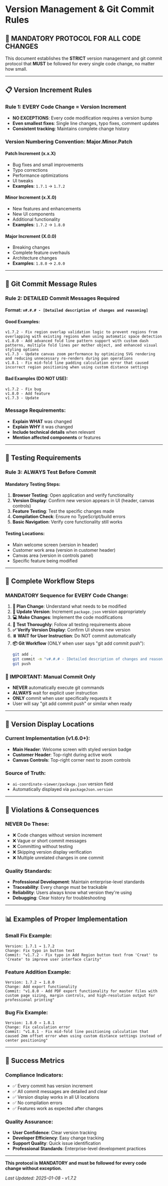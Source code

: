 # Version Management & Git Commit Rules

## 🎯 MANDATORY PROTOCOL FOR ALL CODE CHANGES

This document establishes the **STRICT** version management and git commit protocol that **MUST** be followed for every single code change, no matter how small.

---

## 📋 Version Increment Rules

### **Rule 1: EVERY Code Change = Version Increment**
- **NO EXCEPTIONS**: Every code modification requires a version bump
- **Even smallest fixes**: Single line changes, typo fixes, comment updates
- **Consistent tracking**: Maintains complete change history

### **Version Numbering Convention: Major.Minor.Patch**

#### **Patch Increment** (x.x.X)
- Bug fixes and small improvements
- Typo corrections
- Performance optimizations
- UI tweaks
- **Examples**: `1.7.1` → `1.7.2`

#### **Minor Increment** (x.X.0)
- New features and enhancements
- New UI components
- Additional functionality
- **Examples**: `1.7.2` → `1.8.0`

#### **Major Increment** (X.0.0)
- Breaking changes
- Complete feature overhauls
- Architecture changes
- **Examples**: `1.8.0` → `2.0.0`

---

## 📝 Git Commit Message Rules

### **Rule 2: DETAILED Commit Messages Required**

#### **Format**: `v#.#.# - [Detailed description of changes and reasoning]`

#### **Good Examples**:
```
v1.7.2 - Fix region overlap validation logic to prevent regions from overlapping with existing regions when using automatic space detection
v1.8.0 - Add advanced fold line pattern support with custom dash patterns, multiple fold lines per mother object, and enhanced visual styling options
v1.7.3 - Update canvas zoom performance by optimizing SVG rendering and reducing unnecessary re-renders during pan operations
v1.8.1 - Fix mid-fold line padding calculation error that caused incorrect region positioning when using custom distance settings
```

#### **Bad Examples** (DO NOT USE):
```
v1.7.2 - Fix bug
v1.8.0 - Add feature
v1.7.3 - Update
```

### **Message Requirements**:
- **Explain WHAT** was changed
- **Explain WHY** it was changed
- **Include technical details** when relevant
- **Mention affected components** or features

---

## 🧪 Testing Requirements

### **Rule 3: ALWAYS Test Before Commit**

#### **Mandatory Testing Steps**:
1. **Browser Testing**: Open application and verify functionality
2. **Version Display**: Confirm new version appears in UI (header, canvas controls)
3. **Feature Testing**: Test the specific changes made
4. **Compilation Check**: Ensure no TypeScript/build errors
5. **Basic Navigation**: Verify core functionality still works

#### **Testing Locations**:
- Main welcome screen (version in header)
- Customer work area (version in customer header)
- Canvas area (version in controls panel)
- Specific feature being modified

---

## 🔄 Complete Workflow Steps

### **MANDATORY Sequence for EVERY Code Change**:

1. **📝 Plan Change**: Understand what needs to be modified
2. **🔢 Update Version**: Increment `package.json` version appropriately
3. **💻 Make Changes**: Implement the code modifications
4. **🧪 Test Thoroughly**: Follow all testing requirements above
5. **✅ Verify Version Display**: Confirm UI shows new version
6. **⏸️ WAIT for User Instruction**: Do NOT commit automatically
7. **📦 Git Workflow** (ONLY when user says "git add commit push"):
   ```bash
   git add .
   git commit -m "v#.#.# - [Detailed description of changes and reasoning]"
   git push
   ```

### **🚫 IMPORTANT: Manual Commit Only**
- **NEVER** automatically execute git commands
- **ALWAYS** wait for explicit user instruction
- **ONLY** commit when user specifically requests it
- User will say "git add commit push" or similar when ready

---

## 📍 Version Display Locations

### **Current Implementation** (v1.6.0+):
- **Main Header**: Welcome screen with styled version badge
- **Customer Header**: Top-right during active work
- **Canvas Controls**: Top-right corner next to zoom controls

### **Source of Truth**: 
- `ai-coordinate-viewer/package.json` version field
- Automatically displayed via `packageJson.version`

---

## 🚫 Violations & Consequences

### **NEVER Do These**:
- ❌ Code changes without version increment
- ❌ Vague or short commit messages
- ❌ Committing without testing
- ❌ Skipping version display verification
- ❌ Multiple unrelated changes in one commit

### **Quality Standards**:
- **Professional Development**: Maintain enterprise-level standards
- **Traceability**: Every change must be trackable
- **Reliability**: Users always know what version they're using
- **Debugging**: Clear history for troubleshooting

---

## 📊 Examples of Proper Implementation

### **Small Fix Example**:
```
Version: 1.7.1 → 1.7.2
Change: Fix typo in button text
Commit: "v1.7.2 - Fix typo in Add Region button text from 'Creat' to 'Create' to improve user interface clarity"
```

### **Feature Addition Example**:
```
Version: 1.7.2 → 1.8.0
Change: Add export functionality
Commit: "v1.8.0 - Add PDF export functionality for master files with custom page sizing, margin controls, and high-resolution output for professional printing"
```

### **Bug Fix Example**:
```
Version: 1.8.0 → 1.8.1
Change: Fix calculation error
Commit: "v1.8.1 - Fix mid-fold line positioning calculation that caused 2mm offset error when using custom distance settings instead of center positioning"
```

---

## 🎯 Success Metrics

### **Compliance Indicators**:
- ✅ Every commit has version increment
- ✅ All commit messages are detailed and clear
- ✅ Version display works in all UI locations
- ✅ No compilation errors
- ✅ Features work as expected after changes

### **Quality Assurance**:
- **User Confidence**: Clear version tracking
- **Developer Efficiency**: Easy change tracking
- **Support Quality**: Quick issue identification
- **Professional Standards**: Enterprise-level development practices

---

**This protocol is MANDATORY and must be followed for every code change without exception.**

*Last Updated: 2025-01-08 - v1.7.2*
